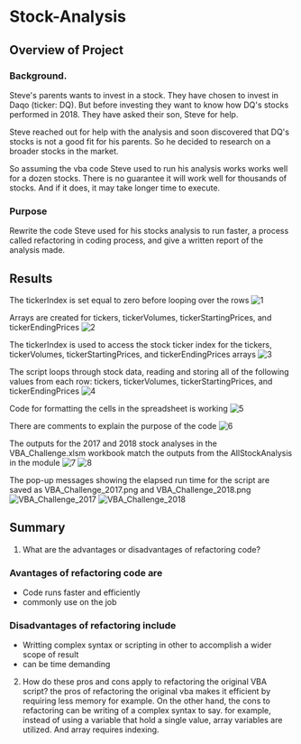 # Stock-Analysis

## Overview of Project

### Background.
Steve's parents wants to invest in a stock. They have chosen to invest in Daqo (ticker: DQ). But before investing they want to know how DQ's stocks performed in 2018. They have asked their son, Steve for help. 

Steve reached out for help with the analysis and soon discovered that DQ's stocks is not a good fit for his parents. So he decided to research on a broader stocks in the market. 

So assuming the vba code Steve used to run his analysis works works well for a dozen stocks. There is no guarantee it will work well for thousands of stocks. And if it does, it may take longer time to execute.

### Purpose
Rewrite the code Steve used for his stocks analysis to run faster, a process called refactoring in coding process, and give a written report of the analysis made.

## Results
The tickerIndex is set equal to zero before looping over the rows 
![1](https://user-images.githubusercontent.com/69058584/103587898-cc5eb680-4ead-11eb-9122-79bbb329875d.PNG)


Arrays are created for tickers, tickerVolumes, tickerStartingPrices, and tickerEndingPrices
![2](https://user-images.githubusercontent.com/69058584/103588027-029c3600-4eae-11eb-88ca-fbd1d9f4a203.PNG) 

The tickerIndex is used to access the stock ticker index for the tickers, tickerVolumes, tickerStartingPrices, and tickerEndingPrices arrays 
![3](https://user-images.githubusercontent.com/69058584/103588070-1778c980-4eae-11eb-960d-3db9473f3ed1.PNG)

The script loops through stock data, reading and storing all of the following values from each row: tickers, tickerVolumes, tickerStartingPrices, and       tickerEndingPrices
![4](https://user-images.githubusercontent.com/69058584/103588105-26f81280-4eae-11eb-9353-a621de7001af.PNG)



Code for formatting the cells in the spreadsheet is working
![5](https://user-images.githubusercontent.com/69058584/103588108-2790a900-4eae-11eb-94e0-4e0eb8b66980.PNG)


There are comments to explain the purpose of the code 
![6](https://user-images.githubusercontent.com/69058584/103588111-2790a900-4eae-11eb-9452-5401a66a1896.PNG)



The outputs for the 2017 and 2018 stock analyses in the VBA_Challenge.xlsm workbook match the outputs from the AllStockAnalysis in the module 
![7](https://user-images.githubusercontent.com/69058584/103588114-28293f80-4eae-11eb-87c5-b4718e1dfd05.PNG)
![8](https://user-images.githubusercontent.com/69058584/103588115-28293f80-4eae-11eb-82cb-59be06569ff3.PNG)




The pop-up messages showing the elapsed run time for the script are saved as VBA_Challenge_2017.png and VBA_Challenge_2018.png 
![VBA_Challenge_2017](https://user-images.githubusercontent.com/69058584/103588119-28c1d600-4eae-11eb-8ee6-ac95634b6d62.PNG)
![VBA_Challenge_2018](https://user-images.githubusercontent.com/69058584/103588121-28c1d600-4eae-11eb-9cc7-3fb2d5eff2f7.PNG)



## Summary
1. What are the advantages or disadvantages of refactoring code?
  
  ### Avantages of refactoring code are
  * Code runs faster and efficiently
  * commonly use on the job
  
  ### Disadvantages of refactoring include
  * Writting complex syntax or scripting in other to accomplish a wider scope of result
  * can be time demanding 
  
2. How do these pros and cons apply to refactoring the original VBA script? the pros of refactoring the original vba makes it efficient by requiring less memory for example. On the other hand, the cons to refactoring can be writing of a complex syntax to say. for example, instead of using a variable that hold a single value, array variables are utilized. And array requires indexing. 
  


